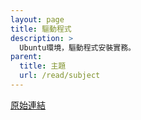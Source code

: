 ```yaml
---
layout: page
title: 驅動程式
description: >
  Ubuntu環境，驅動程式安裝實務。
parent:
  title: 主題
  url: /read/subject
---
```


[原始連結](http://www.ubuntu-tw.org/modules/newbb/viewtopic.php?post_id=333550#forumpost333550)
